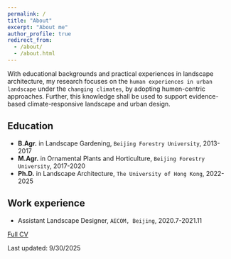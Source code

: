 ```yaml
---
permalink: /
title: "About"
excerpt: "About me"
author_profile: true
redirect_from: 
  - /about/
  - /about.html
---
```


With educational backgrounds and practical experiences in landscape architecture, my research focuses on the `human experiences in urban landscape` under the `changing climates`, by adopting humen-centric approaches. Further, this knowledge shall be used to support evidence-based climate-responsive landscape and urban design. 

## Education
* <b>B.Agr.</b> in Landscape Gardening, `Beijing Forestry University`, 2013-2017
* <b>M.Agr.</b> in Ornamental Plants and Horticulture, `Beijing Forestry University`, 2017-2020
* <b>Ph.D.</b> in Landscape Architecture, `The University of Hong Kong`, 2022-2025

## Work experience
* Assistant Landscape Designer, `AECOM, Beijing`, 2020.7-2021.11

[Full CV](http://yilun595.github.io/files/YilunLi_CV.pdf)


<div style="float: left; margin-left: 20px;">  <!-- Adjust margin as needed -->
    <script 
        type='text/javascript' 
        id='mapmyvisitors' 
        src='https://mapmyvisitors.com/map.js?cl=ffffff&w=0&t=n&d=xUw022oUllb-a8vAdBQh6HRG38-rimx_Ot410aLjGwM&co=d8d8d8&cmo=6d8973&cmn=69c17b'>
    </script>
</div>

Last updated: 9/30/2025